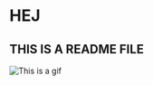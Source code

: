 # HEJ

## THIS IS A README FILE

![This is a gif](https://media1.giphy.com/media/qqlaATEafHFHq/giphy.gif?cid=ecf05e476fw3ool9lahtjonl0q1loa8651w0mi2pmybj2url&rid=giphy.gif&ct=g)
